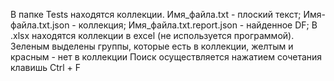 В папке Tests находятся коллекции.
Имя_файла.txt - плоский текст;
Имя-файла.txt.json - коллекция;
Имя_файла.txt.report.json - найденное DF;
В .xlsx находятся коллекции в excel (не используется программой). Зеленым выделены группы, которые есть в коллекции, желтым и красным - нет в коллекции
Поиск осуществляется нажатием сочетания клавишь Ctrl + F
